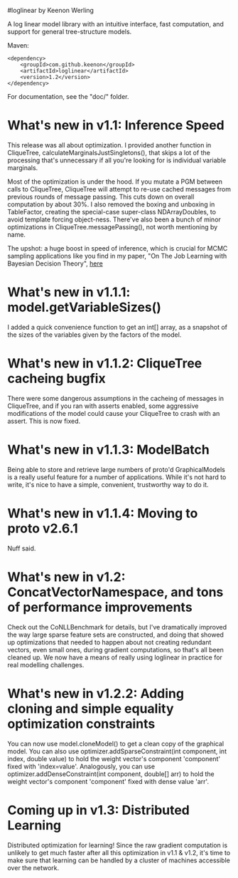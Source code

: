 #loglinear
by Keenon Werling

A log linear model library with an intuitive interface, fast computation, and support for general tree-structure models.

Maven:

    <dependency>
        <groupId>com.github.keenon</groupId>
        <artifactId>loglinear</artifactId>
        <version>1.2</version>
    </dependency>

For documentation, see the "doc/" folder.

# What's new in v1.1: Inference Speed

This release was all about optimization. I provided another function in CliqueTree, calculateMarginalsJustSingletons(),
that skips a lot of the processing that's unnecessary if all you're looking for is individual variable marginals.

Most of the optimization is under the hood. If you mutate a PGM between calls to CliqueTree, CliqueTree will attempt to
re-use cached messages from previous rounds of message passing. This cuts down on overall computation by about 30%.
I also removed the boxing and unboxing in TableFactor, creating the special-case super-class NDArrayDoubles, to avoid
template forcing object-ness. There've also been a bunch of minor optimizations in CliqueTree.messagePassing(), not
worth mentioning by name.

The upshot: a huge boost in speed of inference, which is crucial for MCMC sampling applications like you find in my
paper, "On The Job Learning with Bayesian Decision Theory", [here](http://arxiv.org/pdf/1506.03140v1.pdf)

# What's new in v1.1.1: model.getVariableSizes()

I added a quick convenience function to get an int[] array, as a snapshot of the sizes of the variables given by the
factors of the model.

# What's new in v1.1.2: CliqueTree cacheing bugfix

There were some dangerous assumptions in the cacheing of messages in CliqueTree, and if you ran with asserts enabled,
some aggressive modifications of the model could cause your CliqueTree to crash with an assert. This is now fixed.

# What's new in v1.1.3: ModelBatch

Being able to store and retrieve large numbers of proto'd GraphicalModels is a really useful feature for a number of
applications. While it's not hard to write, it's nice to have a simple, convenient, trustworthy way to do it.

# What's new in v1.1.4: Moving to proto v2.6.1

Nuff said.

# What's new in v1.2: ConcatVectorNamespace, and tons of performance improvements

Check out the CoNLLBenchmark for details, but I've dramatically improved the way large sparse feature sets are
constructed, and doing that showed up optimizations that needed to happen about not creating redundant vectors, even
small ones, during gradient computations, so that's all been cleaned up. We now have a means of really using loglinear
in practice for real modelling challenges.

# What's new in v1.2.2: Adding cloning and simple equality optimization constraints

You can now use model.cloneModel() to get a clean copy of the graphical model.
You can also use optimizer.addSparseConstraint(int component, int index, double value) to hold the weight vector's 
component 'component' fixed with 'index=value'. Analogously, you can use optimizer.addDenseConstraint(int component, 
double[] arr) to hold the weight vector's component 'component' fixed with dense value 'arr'.

# Coming up in v1.3: Distributed Learning

Distributed optimization for learning! Since the raw gradient computation is unlikely to get much faster after all this
optimization in v1.1 & v1.2, it's time to make sure that learning can be handled by a cluster of machines accessible over the
network.
